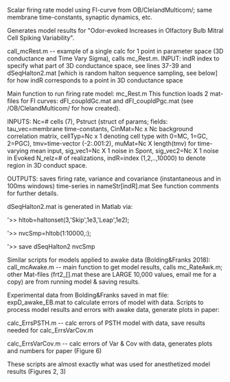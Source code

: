 Scalar firing rate model using FI-curve from OB/ClelandMulticom/; same membrane time-constants, synaptic dynamics, etc.

Generates model results for "Odor-evoked Increases in Olfactory Bulb Mitral Cell Spiking Variability".

call_mcRest.m -- example of a single calc for 1 point in parameter space (3D conductance and Time Vary Sigma), calls mc_Rest.m.
INPUT: indR index to specify what part of 3D conductance space, see lines 37-39 and dSeqHalton2.mat [which is random halton sequence sampling, see below] for how indR corresponds to a point in 3D conductance space

Main function to run firing rate model: mc_Rest.m
This function loads 2 mat-files for FI curves: dFI_coupldGc.mat and dFI_coupldPgc.mat (see /OB/ClelandMulticom/ for how created). 

INPUTS: Nc=# cells (7), Pstruct (struct of params; fields: tau_vec=membrane time-constants, CinMat=Nc x Nc background correlation matrix, cellTyp=Nc x 1 denoting 
cell type with 0=MC, 1=GC, 2=PGC), tmv=time-vector (-2:.001:2), muMat=Nc X length(tmv) for time-varying mean input, sig_vec1=Nc X 1 noise in Spont, sig_vec2=Nc X 1 noise in Evoked
N_relz=# of realizations, indR=index (1,2,..,10000) to denote region in 3D conduct space.

OUTPUTS: saves firing rate, variance and covariance (instantaneous and in 100ms windows) time-series in nameStr[indR].mat
See function comments for further details.

dSeqHalton2.mat is generated in Matlab via:

'>> hltob=haltonset(3,'Skip',1e3,'Leap',1e2);

'>> nvcSmp=hltob(1:10000,:);

'>> save dSeqHalton2 nvcSmp

Similar scripts for models applied to awake data (Bolding&Franks 2018):
call_mcAwake.m -- main function to get model results, calls mc_RateAwk.m; other Mat-files (frt2_[].mat these are LARGE 10,000 values, email me for a copy) are from running model & saving results. 

 Experimental data from Bolding&Franks saved in mat file: expD_awake_EB.mat to calculate errors of model with data. 
Scripts to process model results and errors with awake data, generate plots in paper: 

calc_ErrsPSTH.m -- calc errors of PSTH model with data, save results needed for calc_ErrsVarCov.m

calc_ErrsVarCov.m -- calc errors of Var & Cov with data, generates plots and numbers for paper (Figure 6)

These scripts are almost exactly what was used for anesthetized model results (Figures 2, 3)
